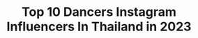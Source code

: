 ---
title: Top 10 Dancers Instagram Influencers In Thailand in 2023
description: >-
  Find top dancers Instagram influencers in Thailand in 2023. Most popular hashtags: #dance #hiphop #jazzfunk.
platform: Instagram
hits: 16
text_top: See the most popular Instagram influencers on inBeat.
text_bottom: Our database aggregates 16 Instagram influencers like this in Thailand for you to work with.
profiles:
  - username: "_yvettejones"
    fullname: >-
      Philly/Cali
    bio: >-
      Actress| Choreographer| Dancer| Stunt woman| Jeet Kune Do/Kali (weapons)| Muay Thai| Filipino Boxing| Bo Staff| Archery| Firearm Training 101 🕳☄️🏌🏽‍♀️
    location: "Thailand"
    followers: 6193
    engagement: 2313
    commentsToLikes: 0.064946
    id: ckap8as5bnktc0i7878yo9byf
    verified: false
    hashtags: "#photography, #follow, #travel, #photo"
  - username: "weis_model_official"
    fullname: >-
      🎬International model 📌Erevan🇦🇲
    bio: >-
      ◾️Miss North Caucasus internet 2020 ◾️Miss Charm 2017 ◾️Model, Go-Go dancer ◾️Collaboration, advertising ◾️🇷🇺🇲🇴🇭🇰🇹🇷🇰🇷🇨🇾🇬🇪🇹🇭🇱🇦🇦🇲 📍Armenia, Erevan 🇦🇲
    location: "Thailand"
    followers: 17035
    engagement: 236
    commentsToLikes: 0.020623
    id: ck14hreexbr350i192fr7noxz
    verified: false
    hashtags: "#turkeygirl, #modelarmenia, #modeling, #gogodancer"
  - username: "ritulivelovedance"
    fullname: >-
      Ritusdancestudio
    bio: >-
      Dancer/Choreographer/YOUTUBER- 1.52 M subscribers/ share my passion for DANCE. Love from SURAT 👇Lagdi thai+gogglesong👇 https://youtu.be/J0xUZ7Q3cLc
    location: "Thailand"
    followers: 63551
    engagement: 194
    commentsToLikes: 0.017523
    id: ckapal2k0wjdn0i78c2jua3ex
    verified: false
    hashtags: "#soon, #weddingseason2020, #weddingsongs, #weddingseason"
  - username: "markjsmurf"
    fullname: >-
      Pakorn Wanithanont
    bio: >-
      Urban Squad Choreographer/Dancer from Bangkok 🇹🇭 รับตกแต่งภายใน (Interior Decoration) 🏠 Owner of @urbandancestudio.bangkok
    location: "Thailand"
    followers: 2771
    engagement: 880
    commentsToLikes: 0.033710
    id: ck0w2m72ap2lr0i19jz9sugkv
    verified: false
    hashtags: "#kangstawok, #projecthomedance, #labsession, #hollywood"
  - username: "stothesophie"
    fullname: >-
      🍒Sophie Marguerite Indracusin🌈
    bio: >-
      🌏Bangkok-based📍 🇹🇭Thai/French🇫🇷 INTJ♉️ 📚RCIS/SBS#7/AGEG/RSUIC📖 22 and Queer🏳️‍🌈 LGBTQ+ Activist 🌈 Choreographer/Dancer/Actress DM for work ✨
    location: "Thailand"
    followers: 185890
    engagement: 83
    commentsToLikes: 0.008204
    id: ck5hght2n2ub50i11pyunry9y
    verified: false
    hashtags: "#stothesophie, #urbandancecamp, #socialdisdancing, #okaythissetisdone"
  - username: "smart.bazic"
    fullname: >-
      Smart BaZic
    bio: >-
      GOD 1st Choreographer | Dancer Partnership of @streetdanceofficial Co-Founder OF IAMBAZIC BAZIC CREW ORIGINAL MEMBERS -Northern Thailand- 🇹🇭
    location: "Thailand"
    followers: 2588
    engagement: 932
    commentsToLikes: 0.076881
    id: ck6ts71os34es0j71bqe7mjfi
    verified: false
    hashtags: "#jazz, #highheels, #highheelsdanceclass, #lurkin"
  - username: "komalmawani"
    fullname: >-
      Komal Mawani
    bio: >-
      20 | Bangkok | Mumbai 📍 • Team @dancamaze ⭐ | Choreographer & Instructor • @mustachefam_ crew
    location: "Thailand"
    followers: 3993
    engagement: 1695
    commentsToLikes: 0.102234
    id: ckaoqx025ksjv0i78l0czhxcl
    verified: false
    hashtags: "#bollyshake, #young, #throwback, #indian"
  - username: "nuttodekdance"
    fullname: >-
      NuttoDekDance
    bio: >-
      My New Instagram 🖕🖕🖕 Dancing Pilot : I Fly & Dance King’s College 37 > Sarasas Ektra 07 Mahidol 49 > Thaiairways Pilot 2013
    location: "Thailand"
    followers: 5793
    engagement: 652
    commentsToLikes: 0.022560
    id: ckf5mx17uvr7s0j239pc1mqlg
    verified: false
    hashtags: "#pilot, #pilots, #copilotselfie, #a350"
  - username: "mystreet.studio"
    fullname: >-
      Mystreet.studio
    bio: >-
      " เพราะเราจะทำให้การเต้น เป็นอีกหนึ่งความสุขในชีวิตของคุณ " ‘ AUGUST‘ WALK IN 450 BAHT OPEN 14.00-22.00 ติดต่อสอบถาม Direct instagram
    location: "Thailand"
    followers: 11938
    engagement: 37
    commentsToLikes: 0.001667
    id: ckf5q0pe17tfl0j23536efknd
    verified: false
    hashtags: ""
  - username: "reminakano"
    fullname: >-
      Remi Nakano
    bio: >-
      Ambassador @stina_official_
    location: "Thailand"
    followers: 13683
    engagement: 893
    commentsToLikes: 0.005077
    id: ck15tlek0inha0i19z5ihs6ra
    verified: false
    hashtags: "#stina, #stinaleotard, #dancerslife, #ballet"
---